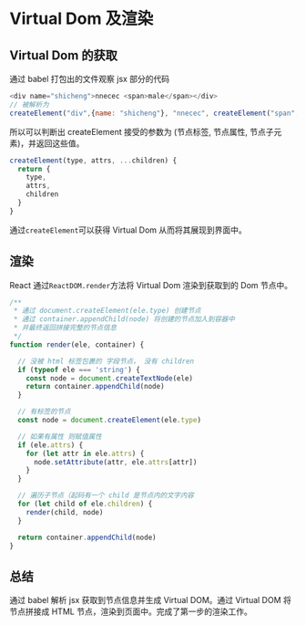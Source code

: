 # Virtual Dom 及渲染

## Virtual Dom 的获取

通过 babel 打包出的文件观察 jsx 部分的代码

```javascript
<div name="shicheng">nnecec <span>male</span></div>
// 被解析为
createElement("div",{name: "shicheng"}, "nnecec", createElement("span", null, "male"))
```

所以可以判断出 createElement 接受的参数为 (节点标签, 节点属性, 节点子元素)，并返回这些值。

```javascript
createElement(type, attrs, ...children) {
  return {
    type,
    attrs,
    children
  }
}
```

通过`createElement`可以获得 Virtual Dom 从而将其展现到界面中。

## 渲染

React 通过`ReactDOM.render`方法将 Virtual Dom 渲染到获取到的 Dom 节点中。

```javascript
/**
 * 通过 document.createElement(ele.type) 创建节点
 * 通过 container.appendChild(node) 将创建的节点加入到容器中
 * 并最终返回拼接完整的节点信息
 */
function render(ele, container) {

  // 没被 html 标签包裹的 字段节点， 没有 children
  if (typeof ele === 'string') {
    const node = document.createTextNode(ele)
    return container.appendChild(node)
  }

  // 有标签的节点
  const node = document.createElement(ele.type)

  // 如果有属性 则赋值属性
  if (ele.attrs) {
    for (let attr in ele.attrs) {
      node.setAttribute(attr, ele.attrs[attr])
    }
  }

  // 遍历子节点（起码有一个 child 是节点内的文字内容
  for (let child of ele.children) {
    render(child, node)
  }

  return container.appendChild(node)
}
```

## 总结

通过 babel 解析 jsx 获取到节点信息并生成 Virtual DOM。通过 Virtual DOM 将节点拼接成 HTML 节点，渲染到页面中。完成了第一步的渲染工作。